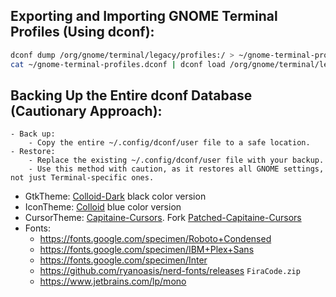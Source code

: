 ## Exporting and Importing GNOME Terminal Profiles (Using dconf):
```sh
dconf dump /org/gnome/terminal/legacy/profiles:/ > ~/gnome-terminal-profiles.dconf
cat ~/gnome-terminal-profiles.dconf | dconf load /org/gnome/terminal/legacy/profiles:/
```

## Backing Up the Entire dconf Database (Cautionary Approach):
    - Back up:
        - Copy the entire ~/.config/dconf/user file to a safe location.
    - Restore:
        - Replace the existing ~/.config/dconf/user file with your backup.
        - Use this method with caution, as it restores all GNOME settings, not just Terminal-specific ones.

- GtkTheme: [Colloid-Dark](https://github.com/vinceliuice/Colloid-gtk-theme) black color version
- IconTheme: [Colloid](https://github.com/vinceliuice/Colloid-icon-theme) blue color version
- CursorTheme: [Capitaine-Cursors](https://github.com/keeferrourke/capitaine-cursors). Fork [Patched-Capitaine-Cursors](https://github.com/sainnhe/capitaine-cursors)
- Fonts:
    - https://fonts.google.com/specimen/Roboto+Condensed
    - https://fonts.google.com/specimen/IBM+Plex+Sans
    - https://fonts.google.com/specimen/Inter
    - https://github.com/ryanoasis/nerd-fonts/releases `FiraCode.zip`
    - https://www.jetbrains.com/lp/mono
